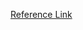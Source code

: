 [Reference Link](https://css-tricks.com/linearly-scale-font-size-with-css-clamp-based-on-the-viewport/)